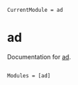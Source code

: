 ```@meta
CurrentModule = ad
```

# ad

Documentation for [ad](https://github.com/YidaiZhang/ad.jl).

```@index
```

```@autodocs
Modules = [ad]
```
